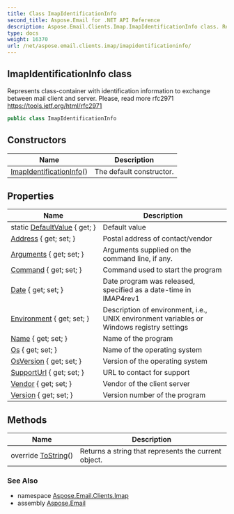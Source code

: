 ```yaml
---
title: Class ImapIdentificationInfo
second_title: Aspose.Email for .NET API Reference
description: Aspose.Email.Clients.Imap.ImapIdentificationInfo class. Represents classcontainer with identification information to exchange between mail client and server. Please read more rfc2971 https//tools.ietf.org/html/rfc2971
type: docs
weight: 16370
url: /net/aspose.email.clients.imap/imapidentificationinfo/
---
```

## ImapIdentificationInfo class

Represents class-container with identification information to exchange between mail client and server. Please, read more rfc2971 https://tools.ietf.org/html/rfc2971

```csharp
public class ImapIdentificationInfo
```

## Constructors

| Name | Description |
| --- | --- |
| [ImapIdentificationInfo](imapidentificationinfo/)() | The default constructor. |

## Properties

| Name | Description |
| --- | --- |
| static [DefaultValue](../../aspose.email.clients.imap/imapidentificationinfo/defaultvalue/) { get; } | Default value |
| [Address](../../aspose.email.clients.imap/imapidentificationinfo/address/) { get; set; } | Postal address of contact/vendor |
| [Arguments](../../aspose.email.clients.imap/imapidentificationinfo/arguments/) { get; set; } | Arguments supplied on the command line, if any. |
| [Command](../../aspose.email.clients.imap/imapidentificationinfo/command/) { get; set; } | Command used to start the program |
| [Date](../../aspose.email.clients.imap/imapidentificationinfo/date/) { get; set; } | Date program was released, specified as a date-time in IMAP4rev1 |
| [Environment](../../aspose.email.clients.imap/imapidentificationinfo/environment/) { get; set; } | Description of environment, i.e., UNIX environment variables or Windows registry settings |
| [Name](../../aspose.email.clients.imap/imapidentificationinfo/name/) { get; set; } | Name of the program |
| [Os](../../aspose.email.clients.imap/imapidentificationinfo/os/) { get; set; } | Name of the operating system |
| [OsVersion](../../aspose.email.clients.imap/imapidentificationinfo/osversion/) { get; set; } | Version of the operating system |
| [SupportUrl](../../aspose.email.clients.imap/imapidentificationinfo/supporturl/) { get; set; } | URL to contact for support |
| [Vendor](../../aspose.email.clients.imap/imapidentificationinfo/vendor/) { get; set; } | Vendor of the client server |
| [Version](../../aspose.email.clients.imap/imapidentificationinfo/version/) { get; set; } | Version number of the program |

## Methods

| Name | Description |
| --- | --- |
| override [ToString](../../aspose.email.clients.imap/imapidentificationinfo/tostring/)() | Returns a string that represents the current object. |

### See Also

* namespace [Aspose.Email.Clients.Imap](../../aspose.email.clients.imap/)
* assembly [Aspose.Email](../../)


